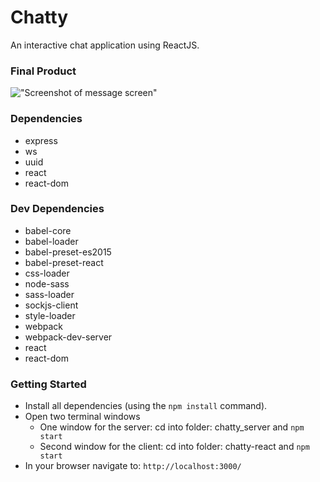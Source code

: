 Chatty
=====================

An interactive chat application using ReactJS.

### Final Product

!["Screenshot of message screen"](chatty-app/Docs/ChattyMessages.png)
      

### Dependencies

* express
* ws
* uuid
* react
* react-dom

### Dev Dependencies

* babel-core
* babel-loader
* babel-preset-es2015
* babel-preset-react
* css-loader
* node-sass
* sass-loader
* sockjs-client
* style-loader
* webpack
* webpack-dev-server
* react
* react-dom

### Getting Started

- Install all dependencies (using the `npm install` command).
- Open two terminal windows
  - One window for the server: cd into folder: chatty_server and `npm start`
  - Second window for the client: cd into folder: chatty-react and `npm start`
- In your browser navigate to: `http://localhost:3000/`


